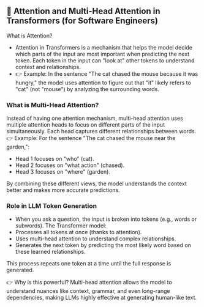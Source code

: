 ## 🚀 Attention and Multi-Head Attention in Transformers (for Software Engineers)
What is Attention?
+ Attention in Transformers is a mechanism that helps the model decide which parts of the input are most important when predicting the next token. Each token in the input can "look at" other tokens to understand context and relationships.
+ 👉 Example: In the sentence "The cat chased the mouse because it was hungry," the model uses attention to figure out that "it" likely refers to "cat" (not "mouse") by analyzing the surrounding words.

### What is Multi-Head Attention?
Instead of having one attention mechanism, multi-head attention uses multiple attention heads to focus on different parts of the input simultaneously. Each head captures different relationships between words.
👉 Example:
For the sentence "The cat chased the mouse near the garden,":

+ Head 1 focuses on "who" (cat).
+ Head 2 focuses on "what action" (chased).
+ Head 3 focuses on "where" (garden).

By combining these different views, the model understands the context better and makes more accurate predictions.

### Role in LLM Token Generation
+ When you ask a question, the input is broken into tokens (e.g., words or subwords). The Transformer model:
+ Processes all tokens at once (thanks to attention).
+ Uses multi-head attention to understand complex relationships.
+ Generates the next token by predicting the most likely word based on these learned relationships.

This process repeats one token at a time until the full response is generated.

👉 Why is this powerful? Multi-head attention allows the model to understand nuances like context, grammar, and even long-range dependencies, making LLMs highly effective at generating human-like text.
